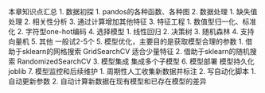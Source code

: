 本章知识点汇总
	1. 数据初探
		1. pandos的各种函数、各种图
	2. 数据处理
		1. 缺失值处理
		2. 相关性分析
		3. 通过计算增加其他特征
	3. 特征工程
		1. 数值型归一化、标准化
		2. 字符型one-hot编码
	4. 选择模型
		1. 线性回归
		2. 决策树
		3. 随机森林
		4. 支持向量机
		5. 其他
	一般试2-5个
	5. 模型优化，主要目的是获取模型合理的参数
		1. 借助于sklearn的网格搜索
			GridSearchCV
				适合少量特征
		2. 借助于sklearn的随机搜索
			RandomizedSearchCV
		3. 模型集成
			集成多个子模型
	6. 模型部署
		模型持久化joblib
	7. 模型监控和后续维护
		1. 周期性人工收集新数据并标注
		2. 写自动化脚本
			1. 自动更新参数
			2. 自动计算新数据在现有模型和已存在模型的差异
	